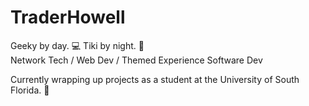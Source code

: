 # TraderHowell
Geeky by day. 💻 Tiki by night. 🍹  
Network Tech / Web Dev / Themed Experience Software Dev

Currently wrapping up projects as a student at the University of South Florida. 🤘
